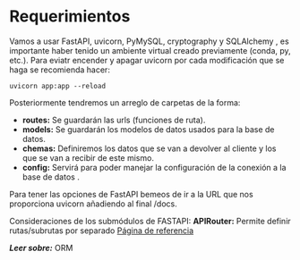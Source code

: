 # Requerimientos

Vamos a usar FastAPI, uvicorn, PyMySQL, cryptography y SQLAlchemy , es importante haber tenido un ambiente virtual creado previamente (conda, py, etc.). Para eviatr encender y apagar uvicorn por cada modificación que se haga se recomienda hacer:

```
uvicorn app:app --reload
```

Posteriormente tendremos un arreglo de carpetas de la forma:

- **routes:** Se guardarán las urls (funciones de ruta).
- **models:** Se guardarán los modelos de datos usados para la base de datos. 
- **chemas:** Definiremos los datos que se van a devolver al cliente y los que se van a recibir de este mismo.
- **config:** Servirá para poder manejar la configuración de la conexión a la base de datos .

Para tener las opciones de FastAPI bemeos de ir a la URL que nos proporciona uvicorn añadiendo al final /docs.

Consideraciones de los submódulos de FASTAPI:
**APIRouter:** Permite definir rutas/subrutas por separado [Página de referencia](https://fastapi.tiangolo.com/tutorial/first-steps/)

***Leer sobre:*** ORM


